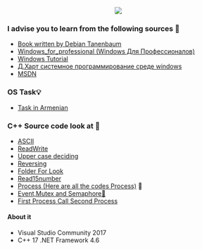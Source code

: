<p align="center">
<img src="https://i.gyazo.com/4a3c9ad243b572e235d2ef8a318e4b26.png">
</p>


### I advise you to learn from the following sources :minidisc:  <br>

* [Book written by Debian Tanenbaum](https://drive.google.com/open?id=0By1MH5wlD0LhYUU1ajBwYmlvT00) <br> 
* [Windows_for_professional (Windows Для Профессионалов)](https://drive.google.com/open?id=0By1MH5wlD0LhYUYySEU4NDc5cTA) <br> 
* [Windows Tutorial](https://github.com/VanHakobyan/OperatingSystemWithCPP/blob/master/WindowsTutorial.docx) <br> 
* [Д.Харт системное программирование среде windows](https://drive.google.com/open?id=0By1MH5wlD0LhRXVLSmdRUF9jOG8) <br> 
* [MSDN](https://msdn.microsoft.com/en-us/) <br> 

### OS Task:bulb:

* [Task in Armenian](https://github.com/VanHakobyan/OperatingSystemWithCPP/blob/master/Tasks.docx) <br> 


### C++ Source code look at :crescent_moon:

* [ASCII](https://github.com/VanHakobyan/OperatingSystemWithCPP/blob/master/Masiv10Symbol/ASCII/Source.cpp) <br>
* [ReadWrite](https://github.com/VanHakobyan/OperatingSystemWithCPP/blob/master/Masiv10Symbol/ReadWrite/Source.cpp) <br>
* [Upper case deciding](https://github.com/VanHakobyan/OperatingSystemWithCPP/blob/master/24_02_17/CreateFileUpper/Source.cpp) <br>
* [Reversing](https://github.com/VanHakobyan/OperatingSystemWithCPP/blob/master/03_03_17/Reversing/Source.cpp) <br>
* [Folder For Look ](https://github.com/VanHakobyan/OperatingSystemWithCPP/tree/master/ForLook) <br>
* [Read15number](https://github.com/VanHakobyan/OperatingSystemWithCPP/blob/master/Read15number/Read15number/Source.cpp) <br>
* [Process (Here are all the codes Process)](https://github.com/VanHakobyan/OperatingSystemWithCPP/tree/master/ProcessOS) :loudspeaker: <br>
* [Event,Mutex and Semaphore:runner:](https://github.com/VanHakobyan/OperatingSystemWithCPP/tree/master/EventMutexSemaphore/EventMutexSemaphore)<br>
* [First Process Call Second Process](https://github.com/VanHakobyan/OperatingSystemWithCPP/tree/master/FirstProcessCallSecondProcess)<br>


#### About it

* Visual Studio Community 2017
* C++ 17 .NET Framework 4.6
